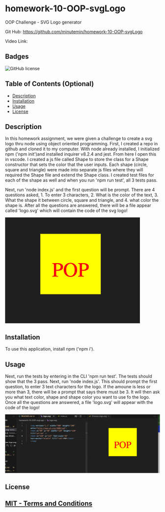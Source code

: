 # homework-10-OOP-svgLogo

OOP Challenge - SVG Logo generator

Git Hub: https://github.com/minutemin/homework-10-OOP-svgLogo

Video Link: 

## Badges
  ![GitHub license](https://img.shields.io/badge/license-MIT-blue.svg)

## Table of Contents (Optional)

- [Description](#description)
- [Installation](#installation)
- [Usage](#usage)
- [License](#license)

## Description

In this homework assignment, we were given a challenge to create a svg logo thru node using object oriented programming.  First, I created a repo in github and cloned it to my computer.  With node already installed, I initialized npm ('npm init')and installed inquirer v8.2.4 and jest. From here I open this in vscode.  I created a js file called Shape to store the class for a Shape constructor that sets the color that the user inputs.  Each shape (circle, square and triangle) were made into separate js files where they will required the Shape file and extend the Shape class.  I created test files for each of the shape as well and when you run 'npm run test', all 3 tests pass.  

Next, run 'node index.js' and the first question will be prompt.  There are 4 questions asked, 1. To enter 3 characters, 2. What is the color of the text, 3. What the shape it between circle, square and triangle, and 4. what color the shape is.  After all the questions are answered, there will be a file appear called 'logo.svg' which will contain the code of the svg logo!   

![Screenshot of SVG logo project](./assets/images/SVG_SS.png)

## Installation

To use this application, install npm ('npm i'). 

## Usage

 Next, run the tests by entering in the CLI 'npm run test'.  The tests should show that the 3 pass.  Next, run 'node index.js'.  This should prompt the first question, to enter 3 text characters for the logo. If the amoune is less or more than 3, there will be a prompt that says there must be 3.  It will then ask you what text color, shape and shape color you want to use fo the logo. Once all the questions are answered, a file 'logo.svg' will appear with the code of the logo! 

![Screenshot of SVG logo code and preview](./assets/images/Logo.svg-SS.png)


## License

[MIT - Terms and Conditions](https://choosealicense.com/licenses/MIT/)
---

